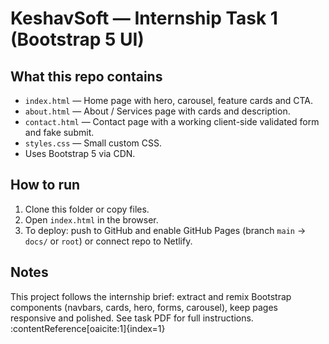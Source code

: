 # KeshavSoft — Internship Task 1 (Bootstrap 5 UI)

## What this repo contains
- `index.html` — Home page with hero, carousel, feature cards and CTA.
- `about.html` — About / Services page with cards and description.
- `contact.html` — Contact page with a working client-side validated form and fake submit.
- `styles.css` — Small custom CSS.
- Uses Bootstrap 5 via CDN.

## How to run
1. Clone this folder or copy files.
2. Open `index.html` in the browser.
3. To deploy: push to GitHub and enable GitHub Pages (branch `main` -> `docs/` or `root`) or connect repo to Netlify.

## Notes
This project follows the internship brief: extract and remix Bootstrap components (navbars, cards, hero, forms, carousel), keep pages responsive and polished. See task PDF for full instructions. :contentReference[oaicite:1]{index=1}
